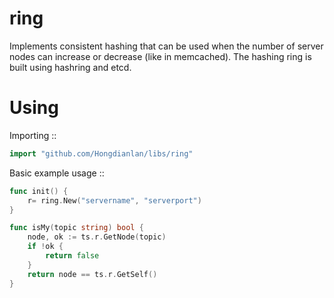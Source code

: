 ring
============================

Implements consistent hashing that can be used when
the number of server nodes can increase or decrease (like in memcached).
The hashing ring is built using hashring and etcd.

Using
============================

Importing ::

```go
import "github.com/Hongdianlan/libs/ring"
```

Basic example usage ::

```go
func init() {
    r= ring.New("servername", "serverport")
}

func isMy(topic string) bool {
    node, ok := ts.r.GetNode(topic)
    if !ok {
        return false
    }
    return node == ts.r.GetSelf()
} 
```
